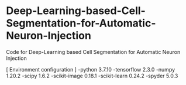 # Deep-Learning-based-Cell-Segmentation-for-Automatic-Neuron-Injection
Code for Deep-Learning based Cell Segmentation for Automatic Neuron Injection 

[ Environment configuration ]
-python 3.7.10
-tensorflow 2.3.0
-numpy 1.20.2
-scipy 1.6.2
-scikit-image 0.18.1
-scikit-learn 0.24.2
-spyder 5.0.3
